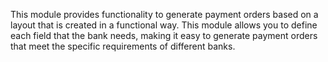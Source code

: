 This module provides functionality to generate payment orders based on a
layout that is created in a functional way. This module allows you to
define each field that the bank needs, making it easy to generate
payment orders that meet the specific requirements of different banks.
